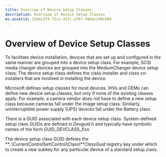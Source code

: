 ```yaml
---
title: Overview of Device Setup Classes
description: Overview of Device Setup Classes
ms.assetid: 318ec3f4-f2c2-437c-a767-494ac240cb89
---
```


# Overview of Device Setup Classes


To facilitate device installation, devices that are set up and configured in the same manner are grouped into a device setup class. For example, SCSI media changer devices are grouped into the MediumChanger device setup class. The device setup class defines the class installer and class co-installers that are involved in installing the device.

Microsoft defines setup classes for most devices. IHVs and OEMs can define new device setup classes, but only if none of the existing classes apply. For example, a camera vendor does not have to define a new setup class because cameras fall under the Image setup class. Similarly, uninterruptible power supply (UPS) devices fall under the Battery class.

There is a GUID associated with each device setup class. System-defined setup class GUIDs are defined in *Devguid.h* and typically have symbolic names of the form GUID\_DEVCLASS\_*Xxx*.

The device setup class GUID defines the **..\\CurrentControlSet\\Control\\Class\\***ClassGuid* registry key under which to create a new subkey for any particular device of a standard setup class.

 

 






